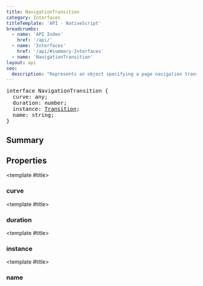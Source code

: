 ```yaml
---
title: NavigationTransition
category: Interfaces
titleTemplate: 'API - NativeScript'
breadcrumbs:
  - name: 'API Index'
    href: '/api/'
  - name: 'Interfaces'
    href: '/api/#summary-Interfaces'
  - name: 'NavigationTransition'
layout: api
seo:
  description: "Represents an object specifying a page navigation transition."
---
```


<!-- This page is auto generated, do not edit manually. -->
<!-- Run "yarn generate:api-docs" to regenerate -->

<script setup lang="ts">
  import { provide } from "vue";
  import API_DATA from "./NavigationTransition.data.json";
  
  provide('API_DATA', API_DATA);
</script>

<APIRefHierarchy v-once />

<pre class="not-prose [&_a]:text-blue-400 [&_a]:no-underline">interface NavigationTransition {
  curve: any;
  duration: number;
  instance: <a href="/api/class/Transition">Transition</a>;
  name: string;
}</pre>

<APIRefComment commentBase64="eyJibG9ja1RhZ3MiOltdLCJtb2RpZmllclRhZ3MiOnt9LCJzdW1tYXJ5IjpbeyJraW5kIjoidGV4dCIsInRleHQiOiJSZXByZXNlbnRzIGFuIG9iamVjdCBzcGVjaWZ5aW5nIGEgcGFnZSBuYXZpZ2F0aW9uIHRyYW5zaXRpb24uIn1dfQ==" v-once />

## <Heading ignore>Summary</Heading>

<APIRefSummary v-once />

## Properties

<div class="isOptional">

<APIRef for="13906" v-once>

<template #title>

### curve

</template>

</APIRef>

</div>

<div class="isOptional">

<APIRef for="13905" v-once>

<template #title>

### duration

</template>

</APIRef>

</div>

<div class="isOptional">

<APIRef for="13904" v-once>

<template #title>

### instance

</template>

</APIRef>

</div>

<div class="isOptional">

<APIRef for="13903" v-once>

<template #title>

### name

</template>

</APIRef>

</div>
